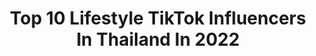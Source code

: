 ---
title: Top 10 Lifestyle TikTok Influencers In Thailand In 2022
description: >-
  Find top lifestyle TikTok influencers in Thailand in 2022. Most popular hashtags: #foryou #thailand #tiktokthailand #lifestyle.
platform: TikTok
hits: 8
text_top: Discover the best TikTok accounts on inBeat.
text_bottom: inBeat has 8 TikTok influencers like this in Thailand for you to work with.
profiles:
  - username: "mikimisasaki"
    fullname: >-
      Misasaki
    bio: >-
      Misasaki กับ คุณฟูจีจี้ Lifestyle ประจำวัน 💕
    location: "Thailand"
    followers: 44900
    engagement: 899
    commentsToLikes: 0.161148
    id: ckcp9jl5dednv0j23i5y4anmm
    verified: false
    hashtags: "#misasakifood, #misasakipets, #pet, #food"
  - username: "lifestyle2266"
    fullname: >-
      FutureWare Lifestyle
    bio: >-
      ขอบคุณที่ติดตามนะครับ❤️ Line: @918pshja FB: Future Ware Lifestyle
    location: "Thailand"
    followers: 531200
    engagement: 1123
    commentsToLikes: 0.003177
    id: ck81s6b5dqaob0j78kfsnmizo
    verified: false
    hashtags: "#life, #tiktokthailand, #justforfun, #futurewarelifestyle"
  - username: "happykulchaya"
    fullname: >-
      happykulchaya
    bio: >-
      Cooking / Lifestyle สูตรอาหารเด็ดๆมาใหม่ทุกวัน อัพเดทที่ไอจี @happykulchaya ค่ะ
    location: "Thailand"
    followers: 233600
    engagement: 527
    commentsToLikes: 0.002984
    id: ckcj1q2063zf10j235obnadmd
    verified: false
    hashtags: "#debearexpress, #markrinchocolate, #philipssmartairfryer, #pancake"
  - username: "sergebrazen"
    fullname: >-
      Sergee Boy
    bio: >-
      Living in Thailand. Video creator and photographer 😼. Personal travel diaries
    location: "Thailand"
    followers: 9144
    engagement: 240
    commentsToLikes: 0.018379
    id: ckcdgqwvp789x0j23e21wef89
    verified: false
    hashtags: "#krabi, #lifeisgood, #travelvlog, #thailand"
  - username: "ig.chicheda.ch"
    fullname: >-
      ig : Chicheda.ch
    bio: >-
      IG : chicheda.ch
    location: "Thailand"
    followers: 24400
    engagement: 1437
    commentsToLikes: 0.017298
    id: ckbqdfd7yzdsy0j237tpczhqo
    verified: false
    hashtags: "#burgerking, #badminton, #ilovebadminton, #covid19"
  - username: "simondoh"
    fullname: >-
      Jimmy🕕⚽️🏈🇨🇲2🇹🇭
    bio: >-
      Have fun creating fun. We just do what we do!!! IG: Jimmy_method_man
    location: "Thailand"
    followers: 65900
    engagement: 387
    commentsToLikes: 0.044816
    id: ckdnmgj85jo6p0j231za98ppy
    verified: false
    hashtags: "#fyp, #life, #voice, #love"
  - username: "anne....liza"
    fullname: >-
      Ana Liza 🧜‍♀️
    bio: >-
      🌊 Island Life 🏡 : From 🇵🇭 ♥️ Living in 🇹🇭 📍Currently in the UK 🇬🇧
    location: "Thailand"
    followers: 2653
    engagement: 373
    commentsToLikes: 0.027431
    id: ckb9q6xvelrz80j23rq43rdcy
    verified: false
    hashtags: "#sunny, #travel, #kohsamed, #beachvibes"
  - username: "herryharis"
    fullname: >-
      HarisHussain
    bio: >-
      I’m Haris Hussain. Nickname HERRY From Pakistan In Thailand In relationship👫❤️
    location: "Thailand"
    followers: 60500
    engagement: 530
    commentsToLikes: 0.012265
    id: ck9gkooiikm6k0j78yrxcmd2k
    verified: false
    hashtags: "#bangkok, #foryou, #trending, #amazingthailand"
---